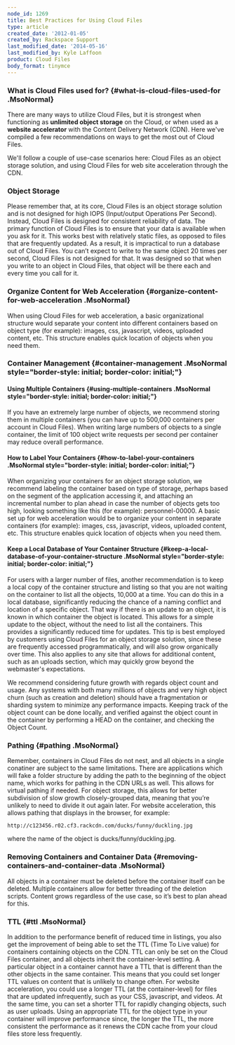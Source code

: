 ```yaml
---
node_id: 1269
title: Best Practices for Using Cloud Files
type: article
created_date: '2012-01-05'
created_by: Rackspace Support
last_modified_date: '2014-05-16'
last_modified_by: Kyle Laffoon
product: Cloud Files
body_format: tinymce
---
```


### What is Cloud Files used for? {#what-is-cloud-files-used-for .MsoNormal}

There are many ways to utilize Cloud Files, but it is strongest when
functioning as **unlimited object storage** on the Cloud, or when used
as a **website accelerator** with the Content Delivery Network (CDN).
 Here we've compiled a few recommendations on ways to get the most out
of Cloud Files.

We'll follow a couple of use-case scenarios here:  Cloud Files as an
object storage solution, and using Cloud Files for web site acceleration
through the CDN.

### Object Storage

Please remember that, at its core, Cloud Files is an object storage
solution and is not designed for high IOPS (Input/output Operations Per
Second).  Instead, Cloud Files is designed for consistent reliability of
data.  The primary function of Cloud Files is to ensure that your data
is available when you ask for it.  This works best with relatively
static files, as opposed to files that are frequently updated.  As a
result, it is impractical to run a database out of Cloud Files.  You
can&rsquo;t expect to write to the same object 20 times per second, Cloud
Files is not designed for that.  It was designed so that when you write
to an object in Cloud Files, that object will be there each and every
time you call for it.

### Organize Content for Web Acceleration {#organize-content-for-web-acceleration .MsoNormal}

When using Cloud Files for web acceleration, a basic organizational
structure would separate your content into different containers based on
object type (for example): images, css, javascript, videos, uploaded
content, etc.  This structure enables quick location of objects when you
need them.

### Container Management {#container-management .MsoNormal style="border-style: initial; border-color: initial;"}

#### Using Multiple Containers {#using-multiple-containers .MsoNormal style="border-style: initial; border-color: initial;"}

If you have an extremely large number of objects, we recommend storing
them in multiple containers (you can have up to 500,000 containers per
account in Cloud Files). When writing large numbers of objects to a
single container, the limit of 100 object write requests per second per
container may reduce overall performance.

#### How to Label Your Containers {#how-to-label-your-containers .MsoNormal style="border-style: initial; border-color: initial;"}

When organizing your containers for an object storage solution, we
recommend labeling the container based on type of storage, perhaps based
on the segment of the application accessing it, and attaching an
incremental number to plan ahead in case the number of objects gets too
high, looking something like this (for example): personnel-00000.  A
basic set up for web acceleration would be to organize your content in
separate containers (for example): images, css, javascript, videos,
uploaded content, etc.  This structure enables quick location of objects
when you need them.

#### Keep a Local Database of Your Container Structure {#keep-a-local-database-of-your-container-structure .MsoNormal style="border-style: initial; border-color: initial;"}

For users with a larger number of files, another recommendation is to
keep a local copy of the container structure and listing so that you are
not waiting on the container to list all the objects, 10,000 at a time.
You can do this in a local database, significantly reducing the chance
of a naming conflict and location of a specific object.  That way if
there is an update to an object, it is known in which container the
object is located.  This allows for a simple update to the object,
without the need to list all the containers.  This provides a
significantly reduced time for updates.  This tip is best employed by
customers using Cloud Files for an object storage solution, since these
are frequently accessed programmatically, and will also grow organically
over time.  This also applies to any site that allows for additional
content, such as an uploads section, which may quickly grow beyond the
webmaster's expectations.

We recommend considering future growth with regards object count and
usage. Any systems with both many millions of objects and very high
object churn (such as  creation and deletion) should have a
fragmentation or sharding system to minimize any performance impacts.
Keeping track of the object count can be done locally, and verified
against the object count in the container by performing a HEAD on the
container, and checking the Object Count.

### Pathing {#pathing .MsoNormal}

Remember, containers in Cloud Files do not nest, and all objects in a
single conatiner are subject to the same limitations.  There are
applications which will fake a folder structure by adding the path to
the beginning of the object name, which works for pathing in the CDN
URLs as well.  This allows for virtual pathing if needed.  For object
storage, this allows for better subdivision of slow growth
closely-grouped data, meaning that you&rsquo;re unlikely to need to divide it
out again later.  For website acceleration, this allows pathing that
displays in the browser, for example:

    http://c123456.r02.cf3.rackcdn.com/ducks/funny/duckling.jpg

where the name of the object is ducks/funny/duckling.jpg.

### Removing Containers and Container Data {#removing-containers-and-container-data .MsoNormal}

All objects in a container must be deleted before the container itself
can be deleted.  Multiple containers allow for better threading of the
deletion scripts.  Content grows regardless of the use case, so it&rsquo;s
best to plan ahead for this.

### TTL {#ttl .MsoNormal}

In addition to the performance benefit of reduced time in listings, you
also get the improvement of being able to set the TTL (Time To Live
value) for containers containing objects on the CDN. TTL can only be set
on the Cloud Files container, and all objects inherit the
container-level setting. A particular object in a container cannot have
a TTL that is different than the other objects in the same container.
This means that you could set longer TTL values on content that is
unlikely to change often.  For website acceleration, you could use a
longer TTL (at the container-level) for files that are updated
infrequently, such as your CSS, javascript, and videos.  At the same
time, you can set a shorter TTL for rapidly changing objects, such as
user uploads.  Using an appropriate TTL for the object type in your
container will improve performance since, the longer the TTL, the more
consistent the performance as it renews the CDN cache from your cloud
files store less frequently.

